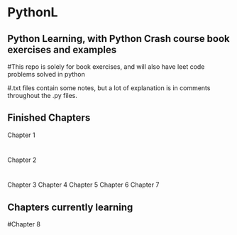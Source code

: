 # PythonL
Python Learning, with Python Crash course book exercises and examples
----------------------------------------------------------------------

#This repo is solely for book exercises, and will also have leet code problems solved in python

#.txt files contain some notes, but a lot of explanation is in comments throughout the .py files.

## Finished Chapters
Chapter 1
#
Chapter 2
#
Chapter 3
Chapter 4
Chapter 5
Chapter 6
Chapter 7

## Chapters currently learning
#Chapter 8


